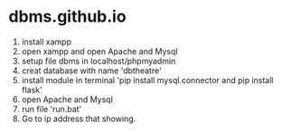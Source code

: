# dbms.github.io
1. install xampp
2. open xampp and open Apache and Mysql
3. setup file dbms in localhost/phpmyadmin
4. creat database with name 'dbtheatre'
5. install module in terminal 'pip install mysql.connector and pip install flask'
6. open Apache and Mysql
7. run file 'run.bat'
8. Go to ip address that showing.
